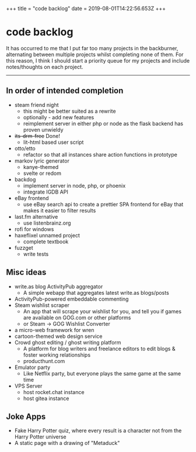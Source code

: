 +++
title = "code backlog"
date = 2019-08-01T14:22:56.653Z
+++

# code backlog

It has occurred to me that I put far too many projects in the backburner, alternating between multiple projects whilst completing none of them. For this reason, I think I should start a priority queue for my projects and include notes/thoughts on each project.

---

## In order of intended completion

-   steam friend night
	* this might be better suited as a rewrite
    * optionally - add new features
    * reimplement server in either php or node as the flask backend has proven unwieldy
-   ~~its-drm-free~~ Done!
    -   lit-html based user script
- otto/etto
	* refactor so that all instances share action functions in prototype
- markov lyric generator
	* kanye-themed
	* svelte or redom
-   backdog
	* implement server in node, php, or phoenix
    * integrate IGDB API
-   eBay frontend
    -   use eBay search api to create a prettier SPA frontend for eBay that makes it easier to filter results
-   last.fm alternative
	* use listenbrainz.org
-   rofi for windows
-   haxeflixel unnamed project
	* complete textbook
-   fuzzget
	* write tests

## Misc ideas

-   write.as blog ActivityPub aggregator
	* A simple webapp that aggregates latest write.as blogs/posts
-   ActivityPub-powered embeddable commenting
-   Steam wishlist scraper
	* An app that will scrape your wishlist for you, and tell you if games are available on GOG.com or other platforms
    * or Steam -> GOG Wishlist Converter
-   a micro-web framework for wren
-   cartoon-themed web design service
-   Crowd ghost editing / ghost writing platform
	* A platform for blog writers and freelance editors to edit blogs & foster working relationships
    * producthunt.com
-   Emulator party
	* Like Netflix party, but everyone plays the same game at the same time
-   VPS Server
	* host rocket.chat instance
    * host gitea instance

## Joke Apps

-   Fake Harry Potter quiz, where every result is a character not from the Harry Potter universe
-   A static page with a drawing of "Metaduck"
